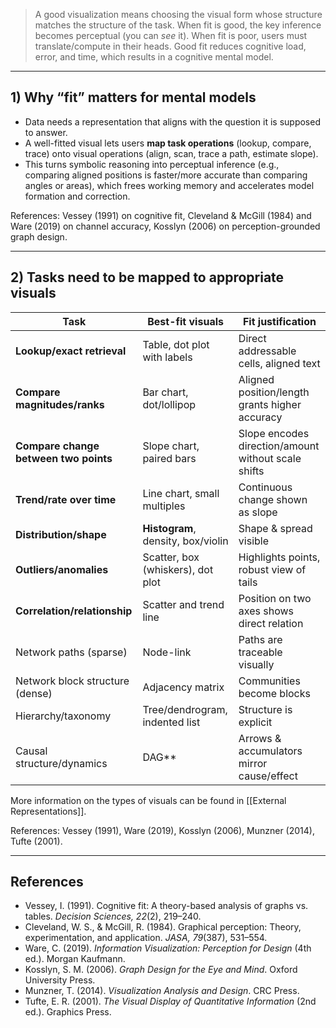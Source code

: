 > A good visualization means choosing the visual form whose structure matches the structure of the task. When fit is good, the key inference becomes perceptual (you can *see* it). When fit is poor, users must translate/compute in their heads. Good fit reduces cognitive load, error, and time, which results in a cognitive mental model.
---

## 1) Why “fit” matters for mental models

- Data needs a representation that aligns with the question it is supposed to answer.  
- A well-fitted visual lets users **map task operations** (lookup, compare, trace) onto visual operations (align, scan, trace a path, estimate slope).  
- This turns symbolic reasoning into perceptual inference (e.g., comparing aligned positions is faster/more accurate than comparing angles or areas), which frees working memory and accelerates model formation and correction.

References: Vessey (1991) on cognitive fit, Cleveland & McGill (1984) and Ware (2019) on channel accuracy, Kosslyn (2006) on perception-grounded graph design.

---

## 2) Tasks need to be mapped to appropriate visuals

| Task                                  | Best-fit visuals                   | Fit justification                                   |
| ------------------------------------- | ---------------------------------- | --------------------------------------------------- |
| **Lookup/exact retrieval**            | Table, dot plot with labels        | Direct addressable cells, aligned text              |
| **Compare magnitudes/ranks**          | Bar chart, dot/lollipop            | Aligned position/length grants higher accuracy      |
| **Compare change between two points** | Slope chart, paired bars           | Slope encodes direction/amount without scale shifts |
| **Trend/rate over time**              | Line chart, small multiples        | Continuous change shown as slope                    |
| **Distribution/shape**                | **Histogram**, density, box/violin | Shape & spread visible                              |
| **Outliers/anomalies**                | Scatter, box (whiskers), dot plot  | Highlights points, robust view of tails             |
| **Correlation/relationship**          | Scatter and trend line             | Position on two axes shows direct relation          |
| Network paths (sparse)                | Node-link                          | Paths are traceable visually                        |
| Network block structure (dense)       | Adjacency matrix                   | Communities become blocks                           |
| Hierarchy/taxonomy                    | Tree/dendrogram, indented list     | Structure is explicit                               |
| Causal structure/dynamics             | DAG**                              | Arrows & accumulators mirror cause/effect           |
More information on the types of visuals can be found in [[External Representations]].

References: Vessey (1991), Ware (2019), Kosslyn (2006), Munzner (2014), Tufte (2001).

---

## References
  - Vessey, I. (1991). Cognitive fit: A theory-based analysis of graphs vs. tables. *Decision Sciences, 22*(2), 219–240.
  - Cleveland, W. S., & McGill, R. (1984). Graphical perception: Theory, experimentation, and application. *JASA, 79*(387), 531–554.  
  - Ware, C. (2019). *Information Visualization: Perception for Design* (4th ed.). Morgan Kaufmann.  
  - Kosslyn, S. M. (2006). *Graph Design for the Eye and Mind*. Oxford University Press.
  - Munzner, T. (2014). *Visualization Analysis and Design*. CRC Press.  
  - Tufte, E. R. (2001). *The Visual Display of Quantitative Information* (2nd ed.). Graphics Press.



